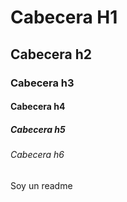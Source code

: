 # Cabecera H1
## Cabecera h2
### Cabecera h3
#### Cabecera h4
##### Cabecera h5
###### Cabecera h6
Soy un readme